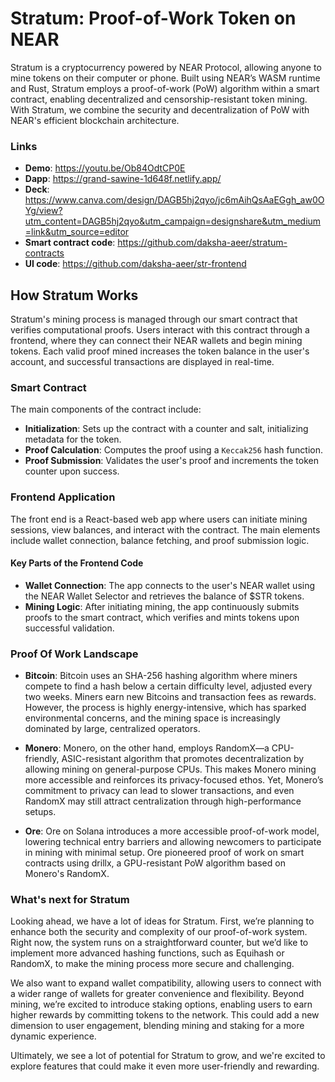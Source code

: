 # Stratum: Proof-of-Work Token on NEAR

Stratum is a cryptocurrency powered by NEAR Protocol, allowing anyone to mine tokens on their computer or phone. Built using NEAR’s WASM runtime and Rust, Stratum employs a proof-of-work (PoW) algorithm within a smart contract, enabling decentralized and censorship-resistant token mining. With Stratum, we combine the security and decentralization of PoW with NEAR's efficient blockchain architecture.

### Links
- **Demo**: https://youtu.be/Ob84OdtCP0E
- **Dapp**: https://grand-sawine-1d648f.netlify.app/
- **Deck**: https://www.canva.com/design/DAGB5hj2qyo/jc6mAihQsAaEGgh_aw0OYg/view?utm_content=DAGB5hj2qyo&utm_campaign=designshare&utm_medium=link&utm_source=editor
- **Smart contract code**: https://github.com/daksha-aeer/stratum-contracts
- **UI code**: https://github.com/daksha-aeer/str-frontend

## How Stratum Works

Stratum's mining process is managed through our smart contract that verifies computational proofs. Users interact with this contract through a frontend, where they can connect their NEAR wallets and begin mining tokens. Each valid proof mined increases the token balance in the user's account, and successful transactions are displayed in real-time.

### Smart Contract

The main components of the contract include:

- **Initialization**: Sets up the contract with a counter and salt, initializing metadata for the token.
- **Proof Calculation**: Computes the proof using a `Keccak256` hash function.
- **Proof Submission**: Validates the user's proof and increments the token counter upon success.

### Frontend Application

The front end is a React-based web app where users can initiate mining sessions, view balances, and interact with the contract. The main elements include wallet connection, balance fetching, and proof submission logic.

#### Key Parts of the Frontend Code
- **Wallet Connection**: The app connects to the user's NEAR wallet using the NEAR Wallet Selector and retrieves the balance of $STR tokens.
- **Mining Logic**: After initiating mining, the app continuously submits proofs to the smart contract, which verifies and mints tokens upon successful validation.


### Proof Of Work Landscape
- **Bitcoin**: Bitcoin uses an SHA-256 hashing algorithm where miners compete to find a hash below a certain difficulty level, adjusted every two weeks. Miners earn new Bitcoins and transaction fees as rewards. However, the process is highly energy-intensive, which has sparked environmental concerns, and the mining space is increasingly dominated by large, centralized operators.

- **Monero**: Monero, on the other hand, employs RandomX—a CPU-friendly, ASIC-resistant algorithm that promotes decentralization by allowing mining on general-purpose CPUs. This makes Monero mining more accessible and reinforces its privacy-focused ethos. Yet, Monero’s commitment to privacy can lead to slower transactions, and even RandomX may still attract centralization through high-performance setups.

- **Ore**: Ore on Solana introduces a more accessible proof-of-work model, lowering technical entry barriers and allowing newcomers to participate in mining with minimal setup. Ore pioneered proof of work on smart contracts using drillx, a GPU-resistant PoW algorithm based on Monero's RandomX.


### What's next for Stratum
Looking ahead, we have a lot of ideas for Stratum. First, we’re planning to enhance both the security and complexity of our proof-of-work system. Right now, the system runs on a straightforward counter, but we’d like to implement more advanced hashing functions, such as Equihash or RandomX, to make the mining process more secure and challenging.

We also want to expand wallet compatibility, allowing users to connect with a wider range of wallets for greater convenience and flexibility. Beyond mining, we’re excited to introduce staking options, enabling users to earn higher rewards by committing tokens to the network. This could add a new dimension to user engagement, blending mining and staking for a more dynamic experience.

Ultimately, we see a lot of potential for Stratum to grow, and we're excited to explore features that could make it even more user-friendly and rewarding.
